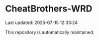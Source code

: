 # CheatBrothers-WRD

Last updated: 2025-07-15 12:33:24

This repository is automatically maintained.

